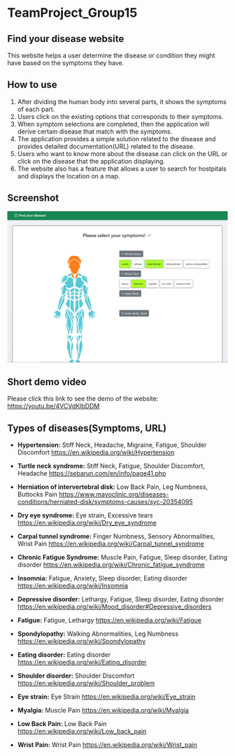 # TeamProject_Group15

## Find your disease website

This website helps a user determine the disease or condition they might have based on the symptoms they have. 

## How to use

1. After dividing the human body into several parts, it shows the symptoms of each 
part. 
2. Users click on the existing options that corresponds to their symptoms. 
3. When symptom selections are completed, then the application will derive certain disease that 
match with the symptoms. 
4. The application provides a simple solution related to the disease and provides detailed 
documentation(URL) related to the disease. 
5. Users who want to know more about the disease can click on the URL or click on the disease 
that the application displaying.
6. The website also has a feature that allows a user to search for hostpitals and displays the location on a map.

##  Screenshot
![Screenshot](screenshot1.PNG)

## Short demo video

Please click this link to see the demo of the website: https://youtu.be/4VCVdKlbDDM

## Types of diseases(Symptoms, URL)

- **Hypertension:** Stiff Neck, Headache, Migraine, Fatigue, Shoulder Discomfort
  https://en.wikipedia.org/wiki/Hypertension

- **Turtle neck syndrome:** Stiff Neck, Fatigue, Shoulder Discomfort, Headache
  https://sebarun.com/en/info/page41.php

- **Herniation of intervertebral disk:** Low Back Pain, Leg Numbness, Buttocks Pain
  https://www.mayoclinic.org/diseases-conditions/herniated-disk/symptoms-causes/syc-20354095

- **Dry eye syndrome:** Eye strain, Excessive tears
  https://en.wikipedia.org/wiki/Dry_eye_syndrome

- **Carpal tunnel syndrome:** Finger Numbness, Sensory Abnormalities, Wrist Pain
  https://en.wikipedia.org/wiki/Carpal_tunnel_syndrome

- **Chronic Fatigue Syndrome:** Muscle Pain, Fatigue, Sleep disorder, Eating disorder
  https://en.wikipedia.org/wiki/Chronic_fatigue_syndrome

- **Insomnia:** Fatigue, Anxiety, Sleep disorder, Eating disorder
  https://en.wikipedia.org/wiki/Insomnia

- **Depressive disorder:** Lethargy, Fatigue, Sleep disorder, Eating disorder
  https://en.wikipedia.org/wiki/Mood_disorder#Depressive_disorders

- **Fatigue:** Fatigue, Lethargy
  https://en.wikipedia.org/wiki/Fatigue

- **Spondylopathy:** Walking Abnormalities, Leg Numbness
  https://en.wikipedia.org/wiki/Spondylopathy

- **Eating disorder:** Eating disorder
  https://en.wikipedia.org/wiki/Eating_disorder

- **Shoulder disorder:** Shoulder Discomfort
  https://en.wikipedia.org/wiki/Shoulder_problem

- **Eye strain:** Eye Strain
  https://en.wikipedia.org/wiki/Eye_strain

- **Myalgia:** Muscle Pain
  https://en.wikipedia.org/wiki/Myalgia

- **Low Back Pain:** Low Back Pain
  https://en.wikipedia.org/wiki/Low_back_pain

- **Wrist Pain:** Wrist Pain
  https://en.wikipedia.org/wiki/Wrist_pain
